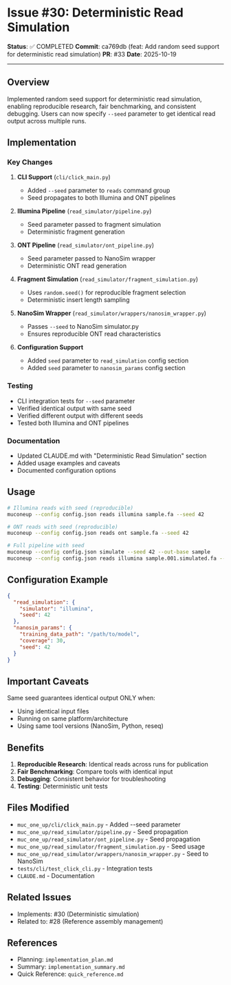 # Issue #30: Deterministic Read Simulation

**Status**: ✅ COMPLETED
**Commit**: ca769db (feat: Add random seed support for deterministic read simulation)
**PR**: #33
**Date**: 2025-10-19

---

## Overview

Implemented random seed support for deterministic read simulation, enabling reproducible research, fair benchmarking, and consistent debugging. Users can now specify `--seed` parameter to get identical read output across multiple runs.

## Implementation

### Key Changes

1. **CLI Support** (`cli/click_main.py`)
   - Added `--seed` parameter to `reads` command group
   - Seed propagates to both Illumina and ONT pipelines

2. **Illumina Pipeline** (`read_simulator/pipeline.py`)
   - Seed parameter passed to fragment simulation
   - Deterministic fragment generation

3. **ONT Pipeline** (`read_simulator/ont_pipeline.py`)
   - Seed parameter passed to NanoSim wrapper
   - Deterministic ONT read generation

4. **Fragment Simulation** (`read_simulator/fragment_simulation.py`)
   - Uses `random.seed()` for reproducible fragment selection
   - Deterministic insert length sampling

5. **NanoSim Wrapper** (`read_simulator/wrappers/nanosim_wrapper.py`)
   - Passes `--seed` to NanoSim simulator.py
   - Ensures reproducible ONT read characteristics

6. **Configuration Support**
   - Added `seed` parameter to `read_simulation` config section
   - Added `seed` parameter to `nanosim_params` config section

### Testing

- CLI integration tests for `--seed` parameter
- Verified identical output with same seed
- Verified different output with different seeds
- Tested both Illumina and ONT pipelines

### Documentation

- Updated CLAUDE.md with "Deterministic Read Simulation" section
- Added usage examples and caveats
- Documented configuration options

## Usage

```bash
# Illumina reads with seed (reproducible)
muconeup --config config.json reads illumina sample.fa --seed 42

# ONT reads with seed (reproducible)
muconeup --config config.json reads ont sample.fa --seed 42

# Full pipeline with seed
muconeup --config config.json simulate --seed 42 --out-base sample
muconeup --config config.json reads illumina sample.001.simulated.fa --seed 42
```

## Configuration Example

```json
{
  "read_simulation": {
    "simulator": "illumina",
    "seed": 42
  },
  "nanosim_params": {
    "training_data_path": "/path/to/model",
    "coverage": 30,
    "seed": 42
  }
}
```

## Important Caveats

Same seed guarantees identical output ONLY when:
- Using identical input files
- Running on same platform/architecture
- Using same tool versions (NanoSim, Python, reseq)

## Benefits

1. **Reproducible Research**: Identical reads across runs for publication
2. **Fair Benchmarking**: Compare tools with identical input
3. **Debugging**: Consistent behavior for troubleshooting
4. **Testing**: Deterministic unit tests

## Files Modified

- `muc_one_up/cli/click_main.py` - Added --seed parameter
- `muc_one_up/read_simulator/pipeline.py` - Seed propagation
- `muc_one_up/read_simulator/ont_pipeline.py` - Seed propagation
- `muc_one_up/read_simulator/fragment_simulation.py` - Seed usage
- `muc_one_up/read_simulator/wrappers/nanosim_wrapper.py` - Seed to NanoSim
- `tests/cli/test_click_cli.py` - Integration tests
- `CLAUDE.md` - Documentation

## Related Issues

- Implements: #30 (Deterministic simulation)
- Related to: #28 (Reference assembly management)

## References

- Planning: `implementation_plan.md`
- Summary: `implementation_summary.md`
- Quick Reference: `quick_reference.md`

